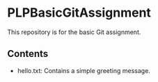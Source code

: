 # PLPBasicGitAssignment

This repository is for the basic Git assignment.

## Contents
- hello.txt: Contains a simple greeting message.
